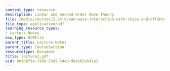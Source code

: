 ```yaml
---
content_type: resource
description: Linear and Second-Order Wave Theory
file: /media/courses/2-24-ocean-wave-interaction-with-ships-and-offshore-energy-systems-13-022-spring-2002/0efd8f9a726b25d254ed99e162a541a1_lecture2.pdf
file_type: application/pdf
learning_resource_types:
- Lecture Notes
ocw_type: OCWFile
parent_title: Lecture Notes
parent_type: CourseSection
resourcetype: Document
title: lecture2.pdf
uid: 0efd8f9a-726b-25d2-54ed-99e162a541a1
---
```

